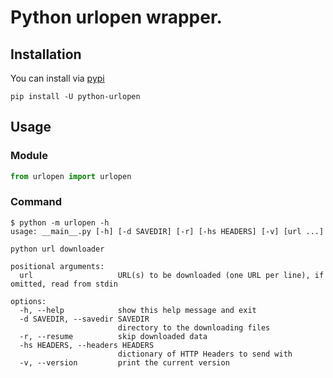 # Python urlopen wrapper.

## Installation

You can install via [pypi](https://pypi.org/project/python-urlopen/)

```console
pip install -U python-urlopen
```

## Usage

### Module

```python
from urlopen import urlopen
```

### Command

```console
$ python -m urlopen -h
usage: __main__.py [-h] [-d SAVEDIR] [-r] [-hs HEADERS] [-v] [url ...]

python url downloader

positional arguments:
  url                   URL(s) to be downloaded (one URL per line), if omitted, read from stdin

options:
  -h, --help            show this help message and exit
  -d SAVEDIR, --savedir SAVEDIR
                        directory to the downloading files
  -r, --resume          skip downloaded data
  -hs HEADERS, --headers HEADERS
                        dictionary of HTTP Headers to send with
  -v, --version         print the current version
```

